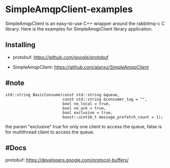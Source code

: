 # SimpleAmqpClient-examples
SimpleAmqpClient is an easy-to-use C++ wrapper around the rabbitmq-c C library. Here is the examples for SimpleAmqpClient library application.

Installing
----------------

- protobuf: https://github.com/google/protobuf

- SimpleAmqpClient: https://github.com/alanxz/SimpleAmqpClient

#note
----------------
    std::string BasicConsume(const std::string &queue,
                             const std::string &consumer_tag = "",
                             bool no_local = true,
                             bool no_ack = true,
                             bool exclusive = true,
                             boost::uint16_t message_prefetch_count = 1);

the param "exclusive" true for only one client to access the queue, false is for multithread client to access the queue.

#Docs
----------------
protobuf: https://developers.google.com/protocol-buffers/


